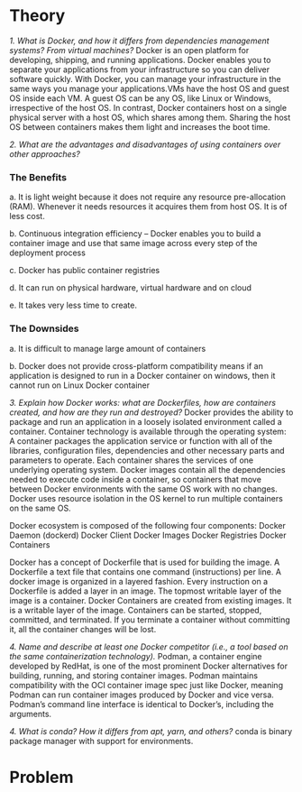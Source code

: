 # Theory
*1. What is Docker, and how it differs from dependencies management systems? From virtual machines?*
Docker is an open platform for developing, shipping, and running applications. Docker enables you to separate your applications from your infrastructure so you can deliver software quickly. With Docker, you can manage your infrastructure in the same ways you manage your applications.VMs have the host OS and guest OS inside each VM. A guest OS can be any OS, like Linux or Windows, irrespective of the host OS. In contrast, Docker containers host on a single physical server with a host OS, which shares among them. Sharing the host OS between containers makes them light and increases the boot time.

*2. What are the advantages and disadvantages of using containers over other approaches?*

### The Benefits

a. It is light weight because it does not require any resource pre-allocation (RAM). Whenever it needs resources it acquires them from host OS. It is of less cost. 

b. Continuous integration efficiency – Docker enables you to build a container image and use that same image across every step of the deployment process 

c. Docker has public container registries 

d. It can run on physical hardware, virtual hardware and on cloud

e. It takes very less time to create.

### The Downsides

a. It is difficult to manage large amount of containers 

b. Docker does not provide cross-platform compatibility means if an application is designed to run in a Docker container on windows, then it cannot run on Linux Docker container

*3. Explain how Docker works: what are Dockerfiles, how are containers created, and how are they run and destroyed?*
Docker provides the ability to package and run an application in a loosely isolated environment called a container. Container technology is available through the operating system: A container packages the application service or function with all of the libraries, configuration files, dependencies and other necessary parts and parameters to operate. Each container shares the services of one underlying operating system. Docker images contain all the dependencies needed to execute code inside a container, so containers that move between Docker environments with the same OS work with no changes. Docker uses resource isolation in the OS kernel to run multiple containers on the same OS.


Docker ecosystem is composed of the following four components: Docker Daemon (dockerd) Docker Client Docker Images Docker Registries Docker Containers

Docker has a concept of Dockerfile that is used for building the image. A Dockerfile a text file that contains one command (instructions) per line. A docker image is organized in a layered fashion. Every instruction on a Dockerfile is added a layer in an image. The topmost writable layer of the image is a container. Docker Containers are created from existing images. It is a writable layer of the image. Containers can be started, stopped, committed, and terminated. If you terminate a container without committing it, all the container changes will be lost.

*4. Name and describe at least one Docker competitor (i.e., a tool based on the same containerization technology).*
Podman, a container engine developed by RedHat, is one of the most prominent Docker alternatives for building, running, and storing container images. Podman maintains compatibility with the OCI container image spec just like Docker, meaning Podman can run container images produced by Docker and vice versa. Podman’s command line interface is identical to Docker’s, including the arguments.

*4. What is conda? How it differs from apt, yarn, and others?* conda is binary package manager with support for environments.

 # Problem
